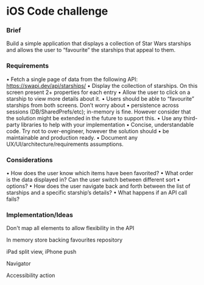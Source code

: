 # iOS Code challenge

### Brief
Build a simple application that displays a collection of Star Wars starships and allows the
user to “favourite” the starships that appeal to them.

### Requirements
• Fetch a single page of data from the following API: https://swapi.dev/api/starships/
• Display the collection of starships. On this screen present 2+ properties for each entry
• Allow the user to click on a starship to view more details about it.
• Users should be able to “favourite” starships from both screens. Don’t worry about
• persistence across sessions (DB/SharedPrefs/etc); in-memory is fine. However
consider that the solution might be extended in the future to support this.
• Use any third-party libraries to help with your implementation
• Concise, understandable code. Try not to over-engineer, however the solution should
• be maintainable and production ready.
• Document any UX/UI/architecture/requirements assumptions.

### Considerations
• How does the user know which items have been favorited?
• What order is the data displayed in? Can the user switch between different sort
• options?
• How does the user navigate back and forth between the list of starships and a
specific starship’s details?
• What happens if an API call fails?

### Implementation/Ideas

Don't map all elements to allow flexibility in the API

In memory store backing favourites repository

iPad split view, iPhone push

Navigator

Accessibility action




